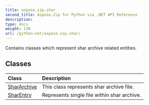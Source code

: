 ```yaml
---
title: aspose.zip.shar
second_title: Aspose.Zip for Python via .NET API Reference
description: 
type: docs
weight: 130
url: /python-net/aspose.zip.shar/
---
```



Contains classes which represent shar archive related entities.

## Classes
| Class | Description |
| :- | :- |
|[SharArchive](/zip/python-net/aspose.zip.shar/shararchive/)|This class represents shar archive file.|
|[SharEntry](/zip/python-net/aspose.zip.shar/sharentry/)|Represents single file within shar archive.|
